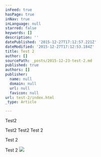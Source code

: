 ```yaml
---
inFeed: true
hasPage: true
inNav: true
inLanguage: null
starred: false
keywords: []
description: ''
datePublished: '2015-12-27T17:12:57.221Z'
dateModified: '2015-12-27T17:12:53.184Z'
title: Test 2
author: []
sourcePath: _posts/2015-12-23-test-2.md
published: true
authors: []
publisher:
  name: null
  domain: null
  url: null
  favicon: null
url: test-2/index.html
_type: Article

---
```

Test2

Test2 Test2 Test 2

Test 2

Test      2
![](https://s3-us-west-2.amazonaws.com/the-grid-img/p/893c5f15249cf111a378689d88bc5b768aa9ffc9.jpg)